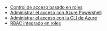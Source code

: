 - [Control de acceso basado en roles](role-based-access-control-configure.md)
- [Administrar el acceso con Azure Powershell](role-based-access-control-manage-access-powershell.md)
- [Administrar el acceso con la CLI de Azure](role-based-access-control-manage-access-azure-cli.md)
- [RBAC integrado en roles](role-based-access-built-in-roles.md)

<!---HONumber=Oct15_HO3-->
